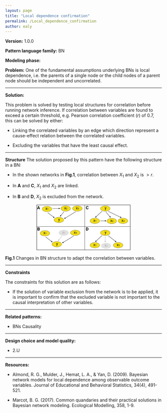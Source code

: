 ```yaml
--- 
layout: page
title: "Local dependence confirmation"
permalink: /Local_dependence_confirmation
author: ealy 
--- 
```

 
**Version:** 1.0.0

**Pattern language family:** BN

**Modeling phase:**

**Problem:**
One of the fundamental assumptions underlying BNs is local dependence, i.e. the parents of a single node or the child nodes of a parent node should be independent and uncorrelated.


***

**Solution:**

This problem is solved by testing local structures for correlation before running network inference. If correlation between variables are found to exceed a certain threshold, e.g. Pearson correlation coefficient $(r)$ of $0.7$, this can be solved by either:

- Linking the correlated variables by an edge which direction represent a cause-effect relation between the correlated variables.

- Excluding the variables that have the least causal effect.



***

**Structure**
The solution proposed by this pattern have the following structure in a BN:

- In the shown networks in **Fig.1**, correlation between $X_1$ and $X_2$ is $>r$.

- In **A** and **C**, $X_1$ and $X_2$ are linked.

- In **B** and **D**, $X_2$ is excluded from the network.

<p align= "center">
<img src="./images/VarCorr.png" style="width:60%">
</p>
<b>Fig.1</b> Changes in BN structure to adapt the correlation between variables.



***

**Constraints**

The constraints for this solution are as follows:

- If the solution of variable exclusion from the network is to be applied, it is important to confirm that the excluded variable is not important to the causal interpretation of other variables.



***

**Related patterns:**

- BNs Causality

***

**Design choice and model quality:**

- 2.U

***

**Resources:**

- Almond, R. G., Mulder, J., Hemat, L. A., & Yan, D. (2009). Bayesian network models for local dependence among observable outcome variables. Journal of Educational and Behavioral Statistics, 34(4), 491-521.

- Marcot, B. G. (2017). Common quandaries and their practical solutions in Bayesian network modeling. Ecological Modelling, 358, 1-9.
